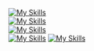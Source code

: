 <!-- <p align="justify">
  Passionate software developer with a problem-solving mindset, experienced mainly with Java & Angular thanks to my daily job 
  but I also like to experiment with various different technologies to solve interesting problems.
</p> -->

<!-- [![GitHub Streak](https://streak-stats.demolab.com/?user=NC5324&theme=dark&background=1a2026&fire=fb8c00&hide_border=true&card_width=1024&disable_animations=true&hide_total_contributions=true&hide_longest_streak=true)](https://git.io/streak-stats) -->

[![My Skills](https://skillicons.dev/icons?i=angular,rxjs,nrwl,js,ts,postgres,elasticsearch,java)](https://skillicons.dev)<br>
[![My Skills](https://skillicons.dev/icons?i=postman,jenkins,maven,docker,kubernetes,azure,git,gitlab,github,bitbucket)](https://skillicons.dev)<br>
[![My Skills](https://skillicons.dev/icons?i=bootstrap,lit,html,css,scss,tailwind,regex)](https://skillicons.dev)<br>
[![My Skills](https://skillicons.dev/icons?i=webpack,npm,githubactions,jenkins)](https://skillicons.dev)
[![My Skills](https://skillicons.dev/icons?i=vscode,idea,eclipse)](https://skillicons.dev)<br>

<!--
**NC5324/NC5324** is a ✨ _special_ ✨ repository because its `README.md` (this file) appears on your GitHub profile.

Here are some ideas to get you started:

- 🔭 I’m currently working on ...
- 🌱 I’m currently learning ...
- 👯 I’m looking to collaborate on ...
- 🤔 I’m looking for help with ...
- 💬 Ask me about ...
- 📫 How to reach me: ...
- 😄 Pronouns: ...
- ⚡ Fun fact: ...
-->
